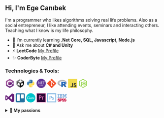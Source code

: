 <h2>Hi, I'm Ege Canıbek</h2>
I'm a programmer who likes algorithms solving real life problems. Also as a social entrepreneur, I like attending events, seminars and interacting others. Teaching what I know is my life philosophy.


- 🌱 I’m currently learning **.Net Core, SQL, Javascript, Node.js**
- 💬 Ask me about **C# and Unity**
- ⚡ **LeetCode** [My Profile](https://leetcode.com/egosdev/)
- ✨ **CoderByte** [My Profile](https://coderbyte.com/profile/egedev)

<h3 align="left">Technologies & Tools:</h3>
<p align="left">
<img src="https://raw.githubusercontent.com/devicons/devicon/master/icons/csharp/csharp-original.svg" alt="C#" width="30" height="30" />
<img src="https://raw.githubusercontent.com/devicons/devicon/master/icons/unity/unity-original.svg" alt="Unity" width="30" height="30" />
<img src="https://raw.githubusercontent.com/devicons/devicon/master/icons/python/python-original.svg" alt="Python" width="30" height="30" />
<img src="https://raw.githubusercontent.com/devicons/devicon/master/icons/dotnetcore/dotnetcore-original.svg" alt=".Net Core" width="30" height="30" />
<img src="https://raw.githubusercontent.com/devicons/devicon/master/icons/git/git-original.svg" alt=".git" width="30" height="30" />
<img src="https://raw.githubusercontent.com/devicons/devicon/master/icons/r/r-original.svg" alt="R" width="30" height="30" />
<img src="https://raw.githubusercontent.com/devicons/devicon/master/icons/javascript/javascript-original.svg" alt="JS" width="30" height="30" />
<img src="https://raw.githubusercontent.com/devicons/devicon/master/icons/nodejs/nodejs-original.svg" alt="Node.js" width="30" height="30" />
</p>
<p align="left">
<img src="https://raw.githubusercontent.com/devicons/devicon/master/icons/visualstudio/visualstudio-plain.svg" alt="Visual Studio" width="30" height="30" />
<img src="https://raw.githubusercontent.com/devicons/devicon/master/icons/trello/trello-plain.svg" alt="Trello" width="30" height="30" />
<img src="https://raw.githubusercontent.com/devicons/devicon/master/icons/canva/canva-original.svg" alt="Canva" width="30" height="30" />
<img src="https://raw.githubusercontent.com/devicons/devicon/master/icons/premierepro/premierepro-original.svg" alt="Premiere Pro" width="30" height="30" />
<img src="https://raw.githubusercontent.com/devicons/devicon/master/icons/photoshop/photoshop-line.svg" alt="Photoshop" width="30" height="30" />
<img src="https://raw.githubusercontent.com/devicons/devicon/master/icons/spss/spss-original.svg" alt="SPSS" width="30" height="30" />
</p>

<details>
  <summary><strong>🧡  My passions</strong></summary>
  <br>
- Video Games
- Software
- History
- Science
- Biology
- Sustainable Development
</details>
<!--
**Egosdev/Egosdev** is a ✨ _special_ ✨ repository because its `README.md` (this file) appears on your GitHub profile.

Here are some ideas to get you started:

- 🔭 I’m currently working on ...
- 🌱 I’m currently learning ...
- 👯 I’m looking to collaborate on ...
- 🤔 I’m looking for help with ...
- 💬 Ask me about ...
- 📫 How to reach me: ...
- 😄 Pronouns: ...
- ⚡ Fun fact: ...
-->
